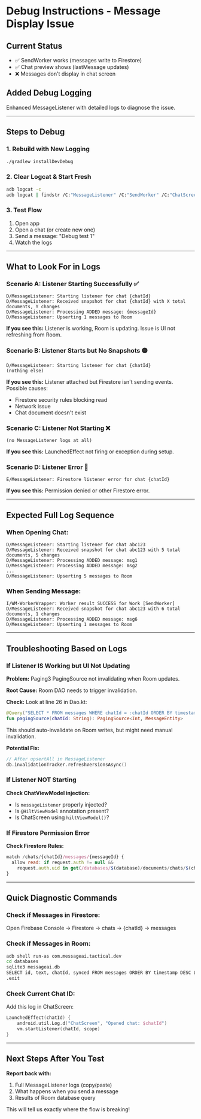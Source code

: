# Debug Instructions - Message Display Issue

## Current Status
- ✅ SendWorker works (messages write to Firestore)
- ✅ Chat preview shows (lastMessage updates)
- ❌ Messages don't display in chat screen

## Added Debug Logging

Enhanced MessageListener with detailed logs to diagnose the issue.

---

## Steps to Debug

### 1. Rebuild with New Logging
```bash
./gradlew installDevDebug
```

### 2. Clear Logcat & Start Fresh
```bash
adb logcat -c
adb logcat | findstr /C:"MessageListener" /C:"SendWorker" /C:"ChatScreen"
```

### 3. Test Flow
1. Open app
2. Open a chat (or create new one)
3. Send a message: "Debug test 1"
4. Watch the logs

---

## What to Look For in Logs

### Scenario A: Listener Starting Successfully ✅
```
D/MessageListener: Starting listener for chat {chatId}
D/MessageListener: Received snapshot for chat {chatId} with X total documents, Y changes
D/MessageListener: Processing ADDED message: {messageId}
D/MessageListener: Upserting 1 messages to Room
```
**If you see this:** Listener is working, Room is updating. Issue is UI not refreshing from Room.

### Scenario B: Listener Starts but No Snapshots 🟡
```
D/MessageListener: Starting listener for chat {chatId}
(nothing else)
```
**If you see this:** Listener attached but Firestore isn't sending events. Possible causes:
- Firestore security rules blocking read
- Network issue
- Chat document doesn't exist

### Scenario C: Listener Not Starting ❌
```
(no MessageListener logs at all)
```
**If you see this:** LaunchedEffect not firing or exception during setup.

### Scenario D: Listener Error 🔴
```
E/MessageListener: Firestore listener error for chat {chatId}
```
**If you see this:** Permission denied or other Firestore error.

---

## Expected Full Log Sequence

### When Opening Chat:
```
D/MessageListener: Starting listener for chat abc123
D/MessageListener: Received snapshot for chat abc123 with 5 total documents, 5 changes
D/MessageListener: Processing ADDED message: msg1
D/MessageListener: Processing ADDED message: msg2
...
D/MessageListener: Upserting 5 messages to Room
```

### When Sending Message:
```
I/WM-WorkerWrapper: Worker result SUCCESS for Work [SendWorker]
D/MessageListener: Received snapshot for chat abc123 with 6 total documents, 1 changes
D/MessageListener: Processing ADDED message: msg6
D/MessageListener: Upserting 1 messages to Room
```

---

## Troubleshooting Based on Logs

### If Listener IS Working but UI Not Updating

**Problem:** Paging3 PagingSource not invalidating when Room updates.

**Root Cause:** Room DAO needs to trigger invalidation.

**Check:** Look at line 26 in Dao.kt:
```kotlin
@Query("SELECT * FROM messages WHERE chatId = :chatId ORDER BY timestamp DESC")
fun pagingSource(chatId: String): PagingSource<Int, MessageEntity>
```

This should auto-invalidate on Room writes, but might need manual invalidation.

**Potential Fix:**
```kotlin
// After upsertAll in MessageListener
db.invalidationTracker.refreshVersionsAsync()
```

### If Listener NOT Starting

**Check ChatViewModel injection:**
- Is `messageListener` properly injected?
- Is `@HiltViewModel` annotation present?
- Is ChatScreen using `hiltViewModel()`?

### If Firestore Permission Error

**Check Firestore Rules:**
```javascript
match /chats/{chatId}/messages/{messageId} {
  allow read: if request.auth != null &&
    request.auth.uid in get(/databases/$(database)/documents/chats/$(chatId)).data.participants;
}
```

---

## Quick Diagnostic Commands

### Check if Messages in Firestore:
Open Firebase Console → Firestore → chats → {chatId} → messages

### Check if Messages in Room:
```bash
adb shell run-as com.messageai.tactical.dev
cd databases
sqlite3 messageai.db
SELECT id, text, chatId, synced FROM messages ORDER BY timestamp DESC LIMIT 10;
.exit
```

### Check Current Chat ID:
Add this log in ChatScreen:
```kotlin
LaunchedEffect(chatId) {
    android.util.Log.d("ChatScreen", "Opened chat: $chatId")
    vm.startListener(chatId, scope)
}
```

---

## Next Steps After You Test

**Report back with:**
1. Full MessageListener logs (copy/paste)
2. What happens when you send a message
3. Results of Room database query

This will tell us exactly where the flow is breaking!

